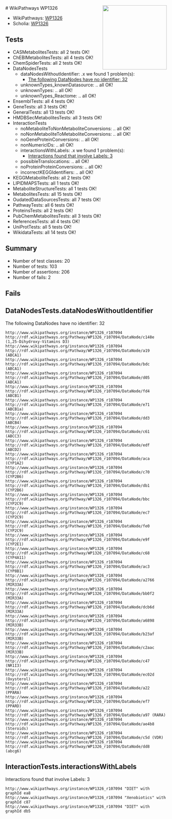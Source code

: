 <img style="float: right; width: 200px" src="https://upload.wikimedia.org/wikipedia/commons/thumb/8/83/Wplogo_with_text_500.png/640px-Wplogo_with_text_500.png" />
# WikiPathways WP1326

* WikiPathways: [WP1326](https://new.wikipathways.org/pathways/WP1326)
* Scholia: [WP1326](https://scholia.toolforge.org/wikipathways/WP1326)
## Tests
* CASMetabolitesTests: all 2 tests OK!
* ChEBIMetabolitesTests: all 4 tests OK!
* ChemSpiderTests: all 2 tests OK!
* DataNodesTests
    * dataNodesWithoutIdentifier: .x we found 1 problem(s):
        * [The following DataNodes have no identifier: 32](#8792c4d0)
    * unknownTypes_knownDatasource: .. all OK!
    * unknownTypes: .. all OK!
    * unknownTypes_Reactome: .. all OK!
* EnsemblTests: all 4 tests OK!
* GeneTests: all 3 tests OK!
* GeneralTests: all 13 tests OK!
* HMDBSecMetabolitesTests: all 3 tests OK!
* InteractionTests
    * noMetaboliteToNonMetaboliteConversions: .. all OK!
    * noNonMetaboliteToMetaboliteConversions: .. all OK!
    * noGeneProteinConversions: .. all OK!
    * nonNumericIDs: .. all OK!
    * interactionsWithLabels: .x we found 1 problem(s):
        * [Interactions found that involve Labels: 3](#630d267a)
    * possibleTranslocations: .. all OK!
    * noProteinProteinConversions: .. all OK!
    * incorrectKEGGIdentifiers: .. all OK!
* KEGGMetaboliteTests: all 2 tests OK!
* LIPIDMAPSTests: all 1 tests OK!
* MetaboliteStructureTests: all 1 tests OK!
* MetabolitesTests: all 15 tests OK!
* OudatedDataSourcesTests: all 7 tests OK!
* PathwayTests: all 6 tests OK!
* ProteinsTests: all 2 tests OK!
* PubChemMetabolitesTests: all 3 tests OK!
* ReferencesTests: all 4 tests OK!
* UniProtTests: all 5 tests OK!
* WikidataTests: all 14 tests OK!


## Summary

* Number of test classes: 20
* Number of tests: 103
* Number of assertions: 206
* Number of fails: 2

## Fails

<a name="8792c4d0" />

## DataNodesTests.dataNodesWithoutIdentifier

The following DataNodes have no identifier: 32
```
http://www.wikipathways.org/instance/WP1326_r107094 http://rdf.wikipathways.org/Pathway/WP1326_r107094/DataNode/c148e (1,25-Dihydroxy-Vitamins D3)
http://www.wikipathways.org/instance/WP1326_r107094 http://rdf.wikipathways.org/Pathway/WP1326_r107094/DataNode/a19 (ABCA1)
http://www.wikipathways.org/instance/WP1326_r107094 http://rdf.wikipathways.org/Pathway/WP1326_r107094/DataNode/bdc (ABCA1)
http://www.wikipathways.org/instance/WP1326_r107094 http://rdf.wikipathways.org/Pathway/WP1326_r107094/DataNode/d05 (ABCA1)
http://www.wikipathways.org/instance/WP1326_r107094 http://rdf.wikipathways.org/Pathway/WP1326_r107094/DataNode/fd4 (ABCB1)
http://www.wikipathways.org/instance/WP1326_r107094 http://rdf.wikipathways.org/Pathway/WP1326_r107094/DataNode/e71 (ABCB1a)
http://www.wikipathways.org/instance/WP1326_r107094 http://rdf.wikipathways.org/Pathway/WP1326_r107094/DataNode/dd3 (ABCB4)
http://www.wikipathways.org/instance/WP1326_r107094 http://rdf.wikipathways.org/Pathway/WP1326_r107094/DataNode/c61 (ABCC3)
http://www.wikipathways.org/instance/WP1326_r107094 http://rdf.wikipathways.org/Pathway/WP1326_r107094/DataNode/edf (ABCD2)
http://www.wikipathways.org/instance/WP1326_r107094 http://rdf.wikipathways.org/Pathway/WP1326_r107094/DataNode/aca (CYP1A2)
http://www.wikipathways.org/instance/WP1326_r107094 http://rdf.wikipathways.org/Pathway/WP1326_r107094/DataNode/c70 (CYP2B6)
http://www.wikipathways.org/instance/WP1326_r107094 http://rdf.wikipathways.org/Pathway/WP1326_r107094/DataNode/db1 (CYP2B6)
http://www.wikipathways.org/instance/WP1326_r107094 http://rdf.wikipathways.org/Pathway/WP1326_r107094/DataNode/bbc (CYP2C9)
http://www.wikipathways.org/instance/WP1326_r107094 http://rdf.wikipathways.org/Pathway/WP1326_r107094/DataNode/ec7 (CYP2C9)
http://www.wikipathways.org/instance/WP1326_r107094 http://rdf.wikipathways.org/Pathway/WP1326_r107094/DataNode/fe0 (CYP2C9)
http://www.wikipathways.org/instance/WP1326_r107094 http://rdf.wikipathways.org/Pathway/WP1326_r107094/DataNode/e9f (CYP2E1)
http://www.wikipathways.org/instance/WP1326_r107094 http://rdf.wikipathways.org/Pathway/WP1326_r107094/DataNode/c68 (CYP4A11)
http://www.wikipathways.org/instance/WP1326_r107094 http://rdf.wikipathways.org/Pathway/WP1326_r107094/DataNode/ac3 (CYP8B1)
http://www.wikipathways.org/instance/WP1326_r107094 http://rdf.wikipathways.org/Pathway/WP1326_r107094/DataNode/a2766 (MIR33A)
http://www.wikipathways.org/instance/WP1326_r107094 http://rdf.wikipathways.org/Pathway/WP1326_r107094/DataNode/bb0f2 (MIR33A)
http://www.wikipathways.org/instance/WP1326_r107094 http://rdf.wikipathways.org/Pathway/WP1326_r107094/DataNode/dcb6d (MIR33A)
http://www.wikipathways.org/instance/WP1326_r107094 http://rdf.wikipathways.org/Pathway/WP1326_r107094/DataNode/a6898 (MIR33B)
http://www.wikipathways.org/instance/WP1326_r107094 http://rdf.wikipathways.org/Pathway/WP1326_r107094/DataNode/b23af (MIR33B)
http://www.wikipathways.org/instance/WP1326_r107094 http://rdf.wikipathways.org/Pathway/WP1326_r107094/DataNode/c2aac (MIR33B)
http://www.wikipathways.org/instance/WP1326_r107094 http://rdf.wikipathways.org/Pathway/WP1326_r107094/DataNode/c47 (NR1I3)
http://www.wikipathways.org/instance/WP1326_r107094 http://rdf.wikipathways.org/Pathway/WP1326_r107094/DataNode/ec02d (Oxysterol)
http://www.wikipathways.org/instance/WP1326_r107094 http://rdf.wikipathways.org/Pathway/WP1326_r107094/DataNode/a22 (PPARA)
http://www.wikipathways.org/instance/WP1326_r107094 http://rdf.wikipathways.org/Pathway/WP1326_r107094/DataNode/ef7 (PPARD)
http://www.wikipathways.org/instance/WP1326_r107094 http://rdf.wikipathways.org/Pathway/WP1326_r107094/DataNode/a97 (RARA)
http://www.wikipathways.org/instance/WP1326_r107094 http://rdf.wikipathways.org/Pathway/WP1326_r107094/DataNode/ae4b8 (Steroids)
http://www.wikipathways.org/instance/WP1326_r107094 http://rdf.wikipathways.org/Pathway/WP1326_r107094/DataNode/c5d (VDR)
http://www.wikipathways.org/instance/WP1326_r107094 http://rdf.wikipathways.org/Pathway/WP1326_r107094/DataNode/dd8 (abcg6)
```

<a name="630d267a" />

## InteractionTests.interactionsWithLabels

Interactions found that involve Labels: 3
```
http://www.wikipathways.org/instance/WP1326_r107094 "DIET" with graphId ea8
http://www.wikipathways.org/instance/WP1326_r107094 "Xenobiotics" with graphId c87
http://www.wikipathways.org/instance/WP1326_r107094 "DIET" with graphId db5
```

